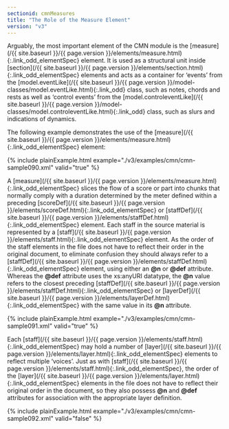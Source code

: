 ```yaml
---
sectionid: cmnMeasures
title: "The Role of the Measure Element"
version: "v3"
---
```




Arguably, the most important element of the CMN module is the [measure](/{{ site.baseurl }}/{{ page.version }}/elements/measure.html){:.link_odd_elementSpec}
element. It is used as a structural unit inside [section](/{{ site.baseurl }}/{{ page.version }}/elements/section.html){:.link_odd_elementSpec} elements and
acts as a container for ‘events’ from the [model.eventLike](/{{ site.baseurl }}/{{ page.version }}/model-classes/model.eventLike.html){:.link_odd} class, such as notes, chords and rests as well as
‘control events’ from the [model.controleventLike](/{{ site.baseurl }}/{{ page.version }}/model-classes/model.controleventLike.html){:.link_odd} class, such as slurs and indications of dynamics.

The following example demonstrates the use of the [measure](/{{ site.baseurl }}/{{ page.version }}/elements/measure.html){:.link_odd_elementSpec}
element:

{% include plainExample.html example="./v3/examples/cmn/cmn-sample090.xml" valid="true" %}


A [measure](/{{ site.baseurl }}/{{ page.version }}/elements/measure.html){:.link_odd_elementSpec} slices the flow of a score or part into chunks that
normally comply with a duration determined by the meter defined within a preceding
[scoreDef](/{{ site.baseurl }}/{{ page.version }}/elements/scoreDef.html){:.link_odd_elementSpec} or [staffDef](/{{ site.baseurl }}/{{ page.version }}/elements/staffDef.html){:.link_odd_elementSpec} element. Each staff in the
source material is represented by a [staff](/{{ site.baseurl }}/{{ page.version }}/elements/staff.html){:.link_odd_elementSpec} element. As the order of the
staff elements in the file does not have to reflect their order in the original document,
to
eliminate confusion they should always refer to a [staffDef](/{{ site.baseurl }}/{{ page.version }}/elements/staffDef.html){:.link_odd_elementSpec} element,
using either an **@n** or **@def** attribute. Whereas the **@def**
attribute uses the xs:anyURI datatype, the **@n** value refers to the
closest preceding [staffDef](/{{ site.baseurl }}/{{ page.version }}/elements/staffDef.html){:.link_odd_elementSpec} or [layerDef](/{{ site.baseurl }}/{{ page.version }}/elements/layerDef.html){:.link_odd_elementSpec} with the
same value in its **@n** attribute.

{% include plainExample.html example="./v3/examples/cmn/cmn-sample091.xml" valid="true" %}


Each [staff](/{{ site.baseurl }}/{{ page.version }}/elements/staff.html){:.link_odd_elementSpec} may hold a number of [layer](/{{ site.baseurl }}/{{ page.version }}/elements/layer.html){:.link_odd_elementSpec} elements
to reflect multiple ‘voices’. Just as with [staff](/{{ site.baseurl }}/{{ page.version }}/elements/staff.html){:.link_odd_elementSpec},
the order of the [layer](/{{ site.baseurl }}/{{ page.version }}/elements/layer.html){:.link_odd_elementSpec} elements in the file does not have to reflect
their original order in the document, so they also possess **@n** and **@def**
attributes for association with the appropriate layer definition.

{% include plainExample.html example="./v3/examples/cmn/cmn-sample092.xml" valid="false" %}

